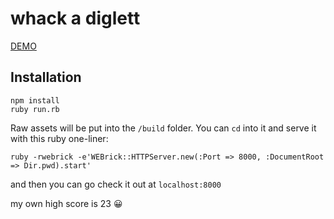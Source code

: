 # whack a diglett

[DEMO](http://gesu.github.io/whack-a-diglett/)

## Installation
```
npm install
ruby run.rb
```

Raw assets will be put into the `/build` folder. You can `cd` into it and serve it with this ruby one-liner:
```
ruby -rwebrick -e'WEBrick::HTTPServer.new(:Port => 8000, :DocumentRoot => Dir.pwd).start'
```

and then you can go check it out at `localhost:8000`

my own high score is 23 :grinning:
